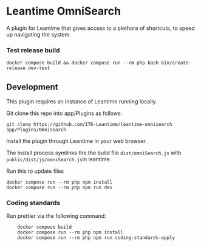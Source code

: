 # Leantime OmniSearch

A plugin for Leantime that gives access to a plethora of shortcuts, to speed up 
navigating the system.


### Test release build

``` shell
docker compose build && docker compose run --rm php bash bin/create-release dev-test
```

## Development

This plugin requires an instance of Leantime running locally.

Git clone this repo into app/Plugins as follows:

```shell
git clone https://github.com/ITK-Leantime/leantime-omnisearch app/Plugins/OmniSearch  
```

Install the plugin through Leantime in your web browser.

The install process symlinks the the build file 
`
dist/omniSearch.js
` with `public/dist/js/omniSearch.js`in leantime.

Run this to update files

```
docker compose run --rm php npm install
docker compose run --rm php npm run dev
```

### Coding standards

Run prettier via the following command:

```shell
    docker compose build
    docker compose run --rm php npm install
    docker compose run --rm php npm run coding-standards-apply
```
